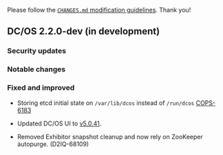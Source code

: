 Please follow the [`CHANGES.md` modification guidelines](https://github.com/dcos/dcos/wiki/CHANGES.md-guidelines). Thank you!

## DC/OS 2.2.0-dev (in development)


### Security updates


### Notable changes


### Fixed and improved


* Storing etcd initial state on `/var/lib/dcos` instead of `/run/dcos` [COPS-6183](https://jira.d2iq.com/browse/COPS-6183)
* Updated DC/OS UI to [v5.0.41](https://github.com/dcos/dcos-ui/releases/tag/v5.0.41).

* Removed Exhibitor snapshot cleanup and now rely on ZooKeeper autopurge. (D2IQ-68109)
